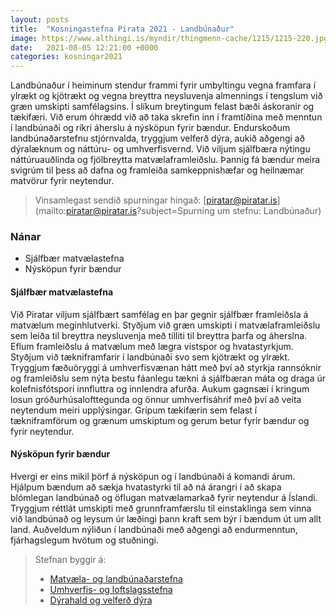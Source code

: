 ```yaml
---
layout: posts
title:  "Kosningastefna Pírata 2021 - Landbúnaður"
image: https://www.althingi.is/myndir/thingmenn-cache/1215/1215-220.jpg
date:   2021-08-05 12:21:00 +0000
categories: kosningar2021
---
```

Landbúnaður í heiminum stendur frammi fyrir umbyltingu vegna framfara í ylrækt og kjötrækt og vegna breyttra neysluvenja almennings í tengslum við græn umskipti samfélagsins. Í slíkum breytingum felast bæði áskoranir og tækifæri. Við erum óhrædd við að taka skrefin inn í framtíðina með menntun í landbúnaði og ríkri áherslu á nýsköpun fyrir bændur. Endurskoðum landbúnaðarstefnu stjórnvalda, tryggjum velferð dýra, aukið aðgengi að dýralæknum og náttúru- og umhverfisvernd. Við viljum sjálfbæra nýtingu náttúruauðlinda og fjölbreytta matvælaframleiðslu. Þannig fá bændur meira svigrúm til þess að dafna og framleiða samkeppnishæfar og heilnæmar matvörur fyrir neytendur.

> Vinsamlegast sendið spurningar hingað: [piratar@piratar.is](mailto:piratar@piratar.is?subject=Spurning um stefnu: Landbúnaður)

### Nánar 
- Sjálfbær matvælastefna 
- Nýsköpun fyrir bændur

#### Sjálfbær matvælastefna 
Við Píratar viljum sjálfbært samfélag en þar gegnir sjálfbær framleiðsla á matvælum meginhlutverki. Styðjum við græn umskipti í matvælaframleiðslu sem leiða til breyttra neysluvenja með tilliti til breyttra þarfa og áherslna. Eflum framleiðslu á matvælum með lægra vistspor og hvatastyrkjum. Styðjum við tækniframfarir í landbúnaði svo sem kjötrækt og ylrækt. Tryggjum fæðuöryggi á umhverfisvænan hátt með því að styrkja rannsóknir og framleiðslu sem nýta bestu fáanlegu tækni á sjálfbæran máta og draga úr kolefnisfótspori innfluttra og innlendra afurða. Aukum gagnsæi í kringum losun gróðurhúsalofttegunda og önnur umhverfisáhrif með því að veita neytendum meiri upplýsingar. Grípum tækifærin sem felast í tækniframförum og grænum umskiptum og gerum betur fyrir bændur og fyrir neytendur.

#### Nýsköpun fyrir bændur 
Hvergi er eins mikil þörf á nýsköpun og í landbúnaði á komandi árum. Hjálpum bændum að sækja hvatastyrki til að ná árangri í að skapa blómlegan landbúnað og öflugan matvælamarkað fyrir neytendur á Íslandi. Tryggjum réttlát umskipti með grunnframfærslu til einstaklinga sem vinna við landbúnað og leysum úr læðingi þann kraft sem býr í bændum út um allt land. Auðveldum nýliðun í landbúnaði með aðgengi að endurmenntun, fjárhagslegum hvötum og stuðningi.

> Stefnan byggir á: 
> - [Matvæla- og landbúnaðarstefna](https://x.piratar.is/polity/1/document/456/)
> - [Umhverfis- og loftslagsstefna](https://x.piratar.is/polity/1/document/489/)
> - [Dýrahald og velferð dýra](https://x.piratar.is/polity/1/document/44/)